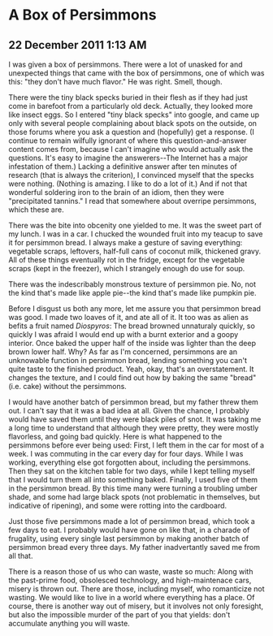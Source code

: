 # A Box of Persimmons
## 22 December 2011 1:13 AM

I was given a box of persimmons. There were a lot of unasked for and unexpected things that came with the box of persimmons, one of which was this: "they don't have much flavor." He was right. Smell, though.

There were the tiny black specks buried in their flesh as if they had just come in barefoot from a particularly old deck. Actually, they looked more like insect eggs. So I entered "tiny black specks" into google, and came up only with several people complaining about black spots on the outside, on those forums where you ask a question and (hopefully) get a response. (I continue to remain wilfully ignorant of where this question-and-answer content comes from, because I can't imagine who would actually ask the questions. It's easy to imagine the answerers--The Internet has a major infestation of them.) Lacking a definitive answer after ten minutes of research (that is always the criterion), I convinced myself that the specks were nothing. (Nothing is amazing. I like to do a lot of it.) And if not that wonderful soldering iron to the brain of an idiom, then they were "precipitated tannins." I read that somewhere about overripe persimmons, which these are.

There was the bite into obcenity one yielded to me. It was the sweet part of my lunch. I was in a car. I chucked the wounded fruit into my teacup to save it for persimmon bread. I always make a gesture of saving everything: vegetable scraps, leftovers, half-full cans of coconut milk, thickened gravy. All of these things eventually rot in the fridge, except for the vegetable scraps (kept in the freezer), which I strangely enough do use for soup.

There was the indescribably monstrous texture of persimmon pie. No, not the kind that's made like apple pie--the kind that's made like pumpkin pie.



Before I disgust us both any more, let me assure you that persimmon bread was good. I made two loaves of it, and ate all of it. It too was as alien as befits a fruit named _Diospyros_: The bread browned unnaturaly quickly, so quickly I was afraid I would end up with a burnt exterior and a goopy interior. Once baked the upper half of the inside was lighter than the deep brown lower half. Why? As far as I'm concerned, persimmons are an unknowable function in persimmon bread, lending something you can't quite taste to the finished product. Yeah, okay, that's an overstatement. It changes the texture, and I could find out how by baking the same "bread" (i.e. cake) without the persimmons.



I would have another batch of persimmon bread, but my father threw them out. I can't say that it was a bad idea at all. Given the chance, I probably would have saved them until they were black piles of snot. It was taking me a long time to understand that although they were pretty, they were mostly flavorless, and going bad quickly. Here is what happened to the persimmons before ever being used: First, I left them in the car for most of a week. I was commuting in the car every day for four days. While I was working, everything else got forgotten about, including the persimmons. Then they sat on the kitchen table for two days, while I kept telling myself that I would turn them all into something baked. Finally, I used five of them in the persimmon bread. By this time many were turning a troubling umber shade, and some had large black spots (not problematic in themselves, but indicative of ripening), and some were rotting into the cardboard.

Just those five persimmons made a lot of persimmon bread, which took a few days to eat. I probably would have gone on like that, in a charade of frugality, using every single last persimmon by making another batch of persimmon bread every three days. My father inadvertantly saved me from all that.

There is a reason those of us who can waste, waste so much: Along with the past-prime food, obsolesced technology, and high-maintenace cars, misery is thrown out. There are those, including myself, who romanticize not wasting. We would like to live in a world where everything has a place. Of course, there is another way out of misery, but it involves not only foresight, but also the impossible murder of the part of you that yields: don't accumulate anything you will waste.